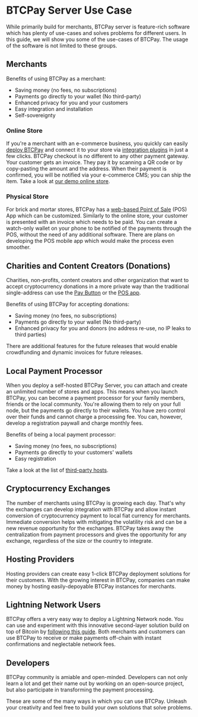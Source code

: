# BTCPay Server Use Case

While primarily build for merchants, BTCPay server is feature-rich software which has plenty of use-cases and solves problems for different users. In this guide, we will show you some of the use-cases of BTCPay. The usage of the software is not limited to these groups.

## Merchants

Benefits of using BTCPay as a merchant:

* Saving money (no fees, no subscriptions)
* Payments go directly to your wallet (No third-party)
* Enhanced privacy for you and your customers
* Easy integration and installation
* Self-sovereignty 

### Online Store

If you're a merchant with an e-commerce business, you quickly can easily [deploy BTCPay](https://docs.btcpayserver.org/deployment) and connect it to your store via [integration plugins](https://docs.btcpayserver.org/integrations/) in just a few clicks. BTCPay checkout is no different to any other payment gateway. Your customer gets an invoice. They pay it by scanning a QR code or by copy-pasting the amount and the address. When their payment is confirmed, you will be notified via your e-commerce CMS; you can ship the item. Take a look at [our demo online store](https://store.demo.btcpayserver.org/).

### Physical Store

For brick and mortar stores, BTCPay has a [web-based Point of Sale](https://mainnet.demo.btcpayserver.org/apps/87kj5yKay8mB4UUZcJhZH5TqDKMD3CznjwLjiu1oYZXe/pos) (POS) App which can be customized. Similarly to the online store, your customer is presented with an invoice which needs to be paid. You can create a watch-only wallet on your phone to be notified of the payments through the POS, without the need of any additional software. There are plans on developing the POS mobile app which would make the process even smoother.

## Charities and Content Creators (Donations)

Charities, non-profits, content creators and other organization that want to accept cryptocurrency donations in a more private way than the traditional single-address can use the [Pay Button](https://docs.btcpayserver.org/btcpay-basics/gettingstarted#creating-the-pay-button) or the [POS app](https://github.com/btcpayserver/btcpayserver-doc/blob/master/GettingStarted.md#creating-the-point-of-sale-app).

Benefits of using BTCPay for accepting donations:

* Saving money (no fees, no subscriptions)
* Payments go directly to your wallet (No third-party)
* Enhanced privacy for you and donors (no address re-use, no IP leaks to third parties)

There are additional features for the future releases that would enable crowdfunding and dynamic invoices for future releases.

## Local Payment Processor

When you deploy a self-hosted BTCPay Server, you can attach and create an unlimited number of stores and apps. This means when you launch BTCPay, you can become a payment processor for your family members, friends or the local community. You're allowing them to rely on your full node, but the payments go directly to their wallets. You have zero control over their funds and cannot charge a processing fee. You can, however, develop a registration paywall and charge monthly fees. 

Benefits of being a local payment processor:

* Saving money (no fees, no subscriptions)
* Payments go directly to your customers' wallets
* Easy registration

Take a look at the list of [third-party hosts](ThirdPartyHosting.md).

## Cryptocurrency Exchanges

The number of merchants using BTCPay is growing each day. That's why the exchanges can develop integration with BTCPay and allow instant conversion of cryptocurrency payment to local fiat currency for merchants. Immediate conversion helps with mitigating the volatility risk and can be a new revenue opportunity for the exchanges. BTCPay takes away the centralization from payment processors and gives the opportunity for any exchange, regardless of the size or the country to integrate.

## Hosting Providers

Hosting providers can create easy 1-click BTCPay deployment solutions for their customers. With the growing interest in BTCPay, companies can make money by hosting easily-depoyable BTCPay instances for merchants.

## Lightning Network Users

BTCPay offers a very easy way to deploy a Lightning Network node. You can use and experiment with this innovative second-layer solution build on top of Bitcoin by [following this guide](LightningNetwork.md
). Both merchants and customers can use BTCPay to receive or make payments off-chain with instant confirmations and neglectable network fees.

## Developers

BTCPay community is amiable and open-minded. Developers can not only learn a lot and get their name out by working on an open-source project, but also participate in transforming the payment processing.

These are some of the many ways in which you can use BTCPay. Unleash your creativity and feel free to build your own solutions that solve problems.
